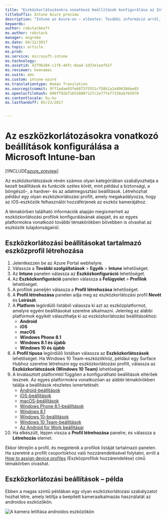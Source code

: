 ```yaml
---
title: "Eszközkorlátozásokra vonatkozó beállítások konfigurálása az Intune-ban"
titleSuffix: Intune Azure preview
description: "Intune az Azure-on – előzetes: További információ arról, hogyan használható az Intune a beállítások és funkciók a kezelt eszközökön való konfigurálásához."
keywords: 
author: robstackmsft
ms.author: robstack
manager: angrobe
ms.date: 04/12/2017
ms.topic: article
ms.prod: 
ms.service: microsoft-intune
ms.technology: 
ms.assetid: 42f9b104-c1f6-4dfc-8aa4-1d33e1eaf61f
ms.reviewer: heenamac
ms.suite: ems
ms.custom: intune-azure
ms.translationtype: Human Translation
ms.sourcegitcommit: 9ff1adae93fe6873f5551cf58b1a2e89638dee85
ms.openlocfilehash: 600ff92bf1b53800712fc2e77fef7158ab765970
ms.contentlocale: hu-hu
ms.lasthandoff: 05/23/2017


---
```


# <a name="how-to-configure-device-restriction-settings-in-microsoft-intune"></a>Az eszközkorlátozásokra vonatkozó beállítások konfigurálása a Microsoft Intune-ban

[!INCLUDE[azure_preview](./includes/azure_preview.md)]

Az eszközkorlátozások révén számos olyan kategóriában szabályozhatja a kezelt beállítások és funkciók széles körét, mint például a biztonsági, a böngésző-, a hardver- és az adatmegosztási beállítások. Létrehozhat például egy olyan eszközkorlátozási profilt, amely megakadályozza, hogy az iOS-eszközök felhasználói hozzáférjenek az eszköz kamerájához.

A témakörben található információk alapján megismerheti az eszközkorlátozási profilok konfigurálásának alapjait, és az egyes platformokra vonatkozó további témakörökben bővebben is olvashat az eszközök tulajdonságairól.

## <a name="create-a-device-profile-containing-device-restriction-settings"></a>Eszközkorlátozási beállításokat tartalmazó eszközprofil létrehozása

1. Jelentkezzen be az Azure Portal webhelyre.
2. Válassza a **További szolgáltatások** > **Egyéb** > **Intune** lehetőséget.
3. Az **Intune** panelen válassza az **Eszközkonfiguráció** lehetőséget.
2. Az **Eszközkonfiguráció** panelen válassza a **Felügyelet** > **Profilok** lehetőséget.
3. A profilok paneljén válassza a **Profil létrehozása** lehetőséget.
4. A **Profil létrehozása** panelen adja meg az eszközkorlátozási profil **Nevét** és **Leírását**.
5. A **Platform** legördülő listából válassza ki azt az eszközplatformot, amelyre egyéni beállításokat szeretne alkalmazni. Jelenleg az alábbi platformok egyikét választhatja ki az eszközkorlátozási beállításokhoz:
    - **Android**
    - **iOS**
    - **macOS**
    - **Windows Phone 8.1**
    - **Windows 8.1 és újabb**
    - **Windows 10 és újabb**
6. A **Profil típusa** legördülő listában válassza az **Eszközkorlátozások** lehetőséget. Ha Windows 10 Team-eszközökhöz, például egy Surface Hubhoz szeretne létrehozni egy eszközkorlátozási profilt, válassza az **Eszközkorlátozások (Windows 10 Team)** lehetőséget.
7. A kiválasztott platformtól függően a konfigurálható beállítások eltérőek lesznek. Az egyes platformokra vonatkozóan az alábbi témakörökben találja a beállítások részletes ismertetését:
    - [Android-beállítások](device-restrictions-android.md)
    - [iOS-beállítások](device-restrictions-ios.md)
    - [macOS-beállítások](device-restrictions-macos.md)
    - [Windows Phone 8.1-beállítások](device-restrictions-windows-phone-8-1.md)
    - [Windows 8.1](device-restrictions-windows-8-1.md)
    - [Windows 10-beállítások](device-restrictions-windows-10.md)
    - [Windows 10 Team-beállítások](device-restrictions-windows-10-teams.md)
    - [Az Android for Work beállításai](device-restrictions-android-for-work.md)
8. Ha elkészült, lépjen vissza a **Profil létrehozása** panelre, és válassza a **Létrehozás** elemet.

Ekkor létrejön a profil, és megjelenik a profilok listáját tartalmazó panelen.
Ha szeretné a profilt csoportokhoz való hozzárendelésével folytatni, erről a [How to assign device profiles](device-profile-assign.md) (Eszközprofilok hozzárendelése) című témakörben olvashat.

## <a name="example-of-device-restriction-settings"></a>Eszközkorlátozási beállítások – példa

Ebben a magas szintű példában egy olyan eszközkorlátozási szabályzatot hozhat létre, amely letiltja a beépített kameraalkalmazás használatát az androidos eszközökön.

![A kamera letiltása androidos eszközökön](./media/disable-android-camera.png)


